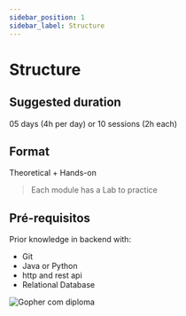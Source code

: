 ```yaml
---
sidebar_position: 1
sidebar_label: Structure
---
```


# Structure

<div className="row">
<div className="col" style={{ marginLeft: '1rem' }}>

## Suggested duration

05 days (4h per day) or 10 sessions (2h each)

## Format

Theoretical + Hands-on

> Each module has a Lab to practice

## Pré-requisitos

Prior knowledge in backend with:

- Git
- Java or Python
- http and rest api
- Relational Database

</div>
<div className="col col--6 text--center">
<img 
    src={require('@site/static/img/gophers/gopher-conclusion.png').default} 
    style={{ transform:'scale(0.7)', marginTop:'-4rem' }}
    alt="Gopher com diploma" />
</div>
</div>
